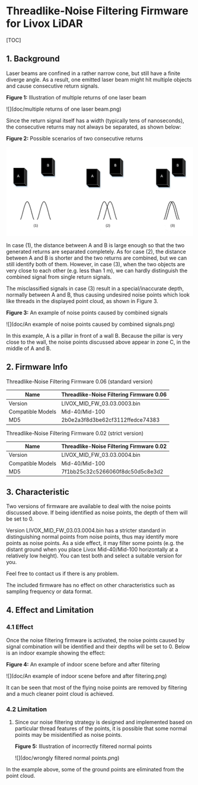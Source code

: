 # **Threadlike-Noise Filtering Firmware for Livox LiDAR**

 

[TOC]

 


## 1. Background

Laser beams are confined in a rather narrow cone, but still have a finite diverge angle. As a result, one emitted laser beam might hit multiple objects and cause consecutive return signals.

**Figure 1:** Illustration of multiple returns of one laser beam

![](doc/multiple returns of one laser beam.png)

Since the return signal itself has a width (typically tens of nanoseconds), the consecutive returns may not always be separated, as shown below:

**Figure 2:** Possible scenarios of two consecutive returns

![](doc/Possible&#32;status&#32;of&#32;two&#32;consecutive&#32;returns.png)

In case (1), the distance between A and B is large enough so that the two generated returns are separated completely. As for case (2), the distance between A and B is shorter and the two returns are combined, but we can still identify both of them. However, in case (3), when the two objects are very close to each other (e.g. less than 1 m), we can hardly distinguish the combined signal from single return signals.

The misclassified signals in case (3) result in a special/inaccurate depth, normally between A and B, thus causing undesired noise points which look like threads in the displayed point cloud, as shown in Figure 3.

**Figure 3:** An example of noise points caused by combined signals

![](doc/An example of noise points caused by combined signals.png)

In this example, A is a pillar in front of a wall B. Because the pillar is very close to the wall, the noise points discussed above appear in zone C, in the middle of A and B.

## 2. Firmware Info

 Threadlike-Noise Filtering Firmware 0.06 (standard version)

| Name              | Threadlike-Noise Filtering Firmware 0.06 |
| ----------------- | ---------------------------------------- |
| Version           | LIVOX_MID_FW_03.03.0003.bin              |
| Compatible Models | Mid-40/Mid-100                           |
| MD5               | 2b0e2a3f8d3be62cf3112ffedce74383         |

 Threadlike-Noise Filtering Firmware 0.02 (strict version)

| Name              | Threadlike-Noise Filtering Firmware 0.02 |
| ----------------- | ---------------------------------------- |
| Version           | LIVOX_MID_FW_03.03.0004.bin              |
| Compatible Models | Mid-40/Mid-100                           |
| MD5               | 7f1bb25c32c5266060f8dc50d5c8e3d2         |

## 3. Characteristic

Two versions of firmware are available to deal with the noise points discussed above. If being identified as noise points, the depth of them will be set to 0.

Version LIVOX_MID_FW_03.03.0004.bin has a stricter standard in distinguishing normal points from noise points, thus may identify more points as noise points. As a side effect, it may filter some points (e.g. the distant ground when you place Livox Mid-40/Mid-100 horizontally at a relatively low height). You can test both and select a suitable version for you.

Feel free to contact us if there is any problem.

The included firmware has no effect on other characteristics such as sampling frequency or data format.

## 4. Effect and Limitation

### 4.1 Effect

Once the noise filtering firmware is activated, the noise points caused by signal combination will be identified and their depths will be set to 0. Below is an indoor example showing the effect:

**Figure 4:** An example of indoor scene before and after filtering

![](doc/An example of indoor scene before and after filtering.png)

It can be seen that most of the flying noise points are removed by filtering and a much cleaner point cloud is achieved.

### 4.2 Limitation

1. Since our noise filtering strategy is designed and implemented based on particular thread features of the points, it is possible that some normal points may be misidentified as noise points.

   **Figure 5:** Illustration of incorrectly filtered normal points

   ![](doc/wrongly filtered normal points.png)

In the example above, some of the ground points are eliminated from the point cloud.
